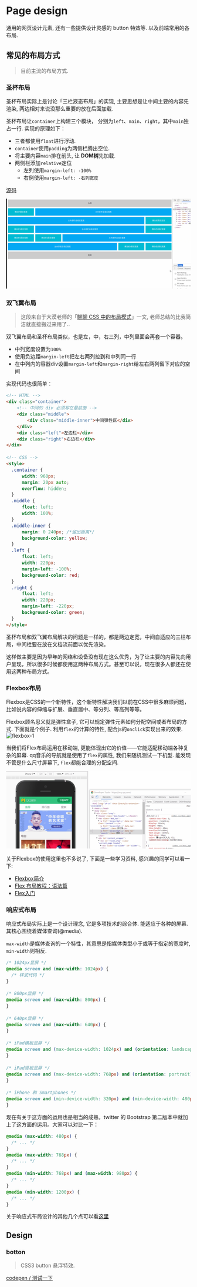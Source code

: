 # Page design

通用的网页设计元素, 还有一些提供设计灵感的 button 特效等. 以及前端常用的各布局.

## 常见的布局方式

> 目前主流的布局方式.

### 圣杯布局

圣杯布局实际上是讨论「三栏液态布局」的实现, 主要思想是让中间主要的内容先渲染, 两边相对来说没那么重要的放在后面加载.

圣杯布局让`container`上构建三个模块， 分别为`left`、`main`、`right`，其中`main`独占一行.
实现的原理如下：

- 三者都使用`float`进行浮动.
- `container`使用`padding`为两侧栏腾出空位.
- 将主要内容`main`排在前头, 让 **DOM树**先加载.
- 两侧栏添加`relative`定位
  * 左列使用`margin-left: -100%`
  * 右例使用`margin-left: -右列宽度`

[源码](https://github.com/anran758/Front-End-Lab/blob/master/Page%20design/Layout/Holy%20Grail.html)

![image](./images/auto-width.gif)

### 双飞翼布局

> 这段来自于大漠老师的「[聊聊 CSS 中的布局模式](http://gitbook.cn/books/5a5cd7ec6f3da41fa892ec8f/index.html)」一文, 老师总结的比我简洁就直接搬过来用了..

双飞翼布局和圣杯布局类似，也是左，中，右三列，中列里面会再套一个容器。

- 中列宽度设置为`100%`
- 使用负边距`margin-left`把左右两列拉到和中列同一行
- 在中列内的容器div设置`margin-left`和`margin-right`给左右两列留下对应的空间

实现代码也很简单：

``` html
<!-- HTML -->
<div class="container">
    <!-- 中间的 div 必须写在最前面 -->
    <div class="middle">
        <div class="middle-inner">中间弹性区</div>
    </div>
    <div class="left">左边栏</div>
    <div class="right">右边栏</div>
</div>

<!-- CSS -->
<style>
  .container {
      width: 960px;
      margin: 20px auto;
      overflow: hidden;
  }
  .middle {
      float: left;
      width: 100%;
  }
  .middle-inner {
      margin: 0 240px; /*留出距离*/
      background-color: yellow;
  }
  .left {
      float: left;
      width: 220px;
      margin-left: -100%;
      background-color: red;
  }
  .right {
      float: left;
      width: 220px;
      margin-left: -220px;
      background-color: green;
  }
</style>
```

圣杯布局和双飞翼布局解决的问题是一样的，都是两边定宽，中间自适应的三栏布局，中间栏要在放在文档流前面以优先渲染。

这样做主要是因为早年的网络和设备没有现在这么优秀，为了让主要的内容先向用户呈现，所以很多时候都使用这两种布局方式。甚至可以说，现在很多人都还在使用这两种布局方式。

### Flexbox布局
Flexbox是CSS的一个新特性，这个新特性解决我们以前在CSS中很多麻烦问题，比如说内容的伸缩与扩展、垂直居中、等分列、等高列等等。

Flexbox顾名思义就是弹性盒子, 它可以规定弹性元素如何分配空间或者布局的方式. 下面就是个例子. 利用`flex`的计算的特性, 配合js的`onclick`实现出来的效果.
![flexbox-1](./images/flexbox-1.gif)

当我们将Flex布局运用在移动端, 更能体现出它的价值——它能适配移动端各种复杂的屏幕. qq音乐的导航就是使用了`flex`的属性, 我们来随机测试一下机型. 能发现不管是什么尺寸屏幕下, `flex`都能合理的分配空间.

![flexbox-2](./images/flexbox-2.gif)

关于Flexbox的使用这里也不多说了, 下面是一些学习资料, 感兴趣的同学可以看一下:  
- [Flexbox简介](https://segmentfault.com/a/1190000002910324#articleHeader6)
- [Flex 布局教程：语法篇](http://www.ruanyifeng.com/blog/2015/07/flex-grammar.html)
- [Flex入门](http://ife.baidu.com/note/detail/id/952)

### 响应式布局
响应式布局实际上是一个设计理念, 它是多项技术的综合体. 能适应于各种的屏幕. 其核心围绕着媒体查询(@media).

`max-width`是媒体查询的一个特性，其意思是指媒体类型小于或等于指定的宽度时, `min-width`则相反.

```css
/* 1024px显屏 */
@media screen and (max-width: 1024px) {
  /* 样式代码 */
}

/* 800px显屏 */
@media screen and (max-width: 800px) {
}

/* 640px显屏 */
@media screen and (max-width: 640px) {
}

/* iPad横板显屏 */
@media screen and (max-device-width: 1024px) and (orientation: landscape) {
}

/* iPad竖板显屏 */
@media screen and (max-device-width: 768px) and (orientation: portrait) {
}

/* iPhone 和 Smartphones */
@media screen and (min-device-width: 320px) and (min-device-width: 480px) {
}
```

现在有关于这方面的运用也是相当的成熟，twitter 的 Bootstrap 第二版本中就加上了这方面的运用。大家可以对比一下：

```css
@media (max-width: 480px) {
  /* ... */
}
@media (max-width: 768px) {
  /* ... */
}
@media (min-width: 768px) and (max-width: 980px) {
  /* ... */
}
@media (min-width: 1200px) {
  /* ... */
}
```

关于响应式布局设计的其他几个点可以看[这里](https://anran758.github.io/blog/2018/01/25/web-%E8%B5%B0%E8%BF%9Bweb%E7%A7%BB%E5%8A%A8%E5%BC%80%E5%8F%91/#%E5%93%8D%E5%BA%94%E5%BC%8F%E5%B8%83%E5%B1%80)  

## Design

### botton

> CSS3 button 悬浮特效.

[codepen / 测试一下](https://codepen.io/anran758/pen/LejpaB/)